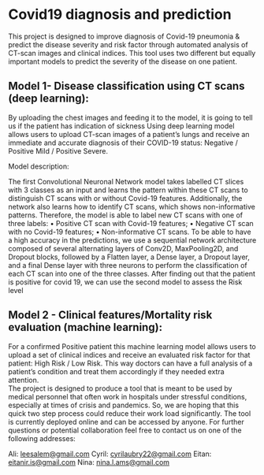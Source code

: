 # Covid19 diagnosis and prediction

This project is designed to improve diagnosis of Covid-19 pneumonia & predict the disease severity and risk factor through automated analysis of CT-scan images and clinical indices.
This tool uses two different but equally important models to predict the severity of the disease on one patient.


## Model 1- Disease classification using CT scans (deep learning): 

By uploading the chest images and feeding it to the model, it is going to tell us if the patient has indication of sickness 
Using deep learning model allows users to upload CT-scan images of a patient’s lungs and receive an immediate and accurate diagnosis of their COVID-19 status: Negative / Positive Mild / Positive Severe. 

Model description:

The first Convolutional Neuronal Network model takes labelled CT slices with 3 classes as an input and learns the pattern within these CT scans to distinguish CT scans with or without Covid-19 features. Additionally, the network also learns how to identify CT scans, which shows non-informative patterns. Therefore, the model is able to label new CT scans with one of three labels:
•	Positive CT scan with Covid-19 features;
•	Negative CT scan with no Covid-19 features;
•	Non-informative CT scans.
To be able to have a high accuracy in the predictions, we use a sequential network architecture composed of several alternating layers of Conv2D, MaxPooling2D, and Dropout blocks, followed by a Flatten layer, a Dense layer, a Dropout layer, and a final Dense layer with three neurons to perform the classification of each CT scan into one of the three classes.
After finding out that the patient is positive for covid 19, we can use the second model to assess the Risk level

## Model 2 - Clinical features/Mortality risk evaluation (machine learning):

For a confirmed Positive patient this machine learning model allows users to upload a set of clinical indices and receive an evaluated risk factor for that patient: High Risk / Low Risk.
This way doctors can have a full analysis of a patient’s condition and treat them accordingly if they needed extra attention.  
The project is designed to produce a tool that is meant to be used by medical personnel that often work in hospitals under stressful conditions, especially at times of crisis and pandemics. So, we are hoping that this quick two step process could reduce their work load significantly. The tool is currently deployed online and can be accessed by anyone.
For further questions or potential collaboration feel free to contact us on one of the following addresses:

Ali: leesalem@gmail.com
Cyril: cyrilaubry22@gmail.com
Eitan: eitanir.is@gmail.com
Nina: nina.l.ams@gmail.com

